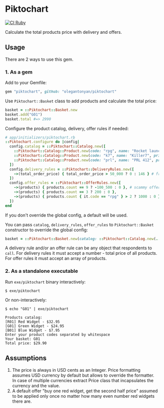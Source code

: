 # Piktochart

[![CI Ruby](https://github.com/olegantonyan/piktochart/actions/workflows/tests.yml/badge.svg)](https://github.com/olegantonyan/piktochart/actions/workflows/tests.yml)

Calculate the total products price with delivery and offers.

## Usage

There are 2 ways to use this gem.

### 1. As a gem

Add to your Gemfile:

```ruby
gem "piktochart", github: "olegantonyan/piktochart"
```

Use `Piktochart::Basket` class to add products and calculate the total price:
```ruby
basket = ::Piktochart::Basket.new
basket.add("G01")
basket.total #=> 2990
```

Configure the product catalog, delivery, offer rules if needed:

```ruby
# app/initializers/piktochart.rb
::Piktochart.configure do |config|
  config.catalog = ::Piktochart::Catalog.new([
    ::Piktochart::Catalog::Product.new(code: "rpg", name: "Rocket launcher", price: 30_000),
    ::Piktochart::Catalog::Product.new(code: "k7", name: "Killer7", price: 77_700),
    ::Piktochart::Catalog::Product.new(code: "prl", name: "PRL 412", price: 0)
  ])
  config.delivery_rules = ::Piktochart::DeliveryRules.new([
    ->(total_order_price) { total_order_price > 50_000 ? 0 : 146 } # free delivery for orders over 50k
  ])
  config.offer_rules = ::Piktochart::OfferRules.new([
    ->(products) { products.count == 9 ? -100_500 : 0 }, # scammy offer - why not?
    ->(products) { products.count == 3 ? 200 : 0 },
    ->(products) { products.count { it.code == "rpg" } > 2 ? 1000 : 0 } # 1k off when buying 3+ rocket launchers
  ])
end
```

If you don't override the global config, a default will be used.

You can pass `catalog`, `delivery_rules`, `offer_rules` to `Piktochart::Basket` constructor to override the global config:

```ruby
basket = ::Piktochart::Basket.new(catalog: ::Piktochart::Catalog.new(..., ...)
```

A delivery rule and/or an offer rule can be any object that respondents to `call`. For delivery rules it must accept a number - total price of all products. For offer rules it must accept an array of products.

### 2. As a standalone executable

Run `exe/piktochart` binary interactively:

```shell
$ exe/piktochart
```

Or non-interactively:
```shell
$ echo "G01" | exe/piktochart

Products catalog:
[R01] Red Widget - $32.95
[G01] Green Widget - $24.95
[B01] Blue Widget - $7.95
Enter your product codes separated by whitespace
Your basket: G01
Total price: $29.90
```

## Assumptions

1. The price is always in USD cents as an Integer. Price formatting assumes USD currency by default but allows to override the formatter. In case of multiple currencies extract Price class that incapsulates the currency and the value.
2. A default offer "buy one red widget, get the second half price" assumed to be applied only once no matter how many even number red widgets there are.
